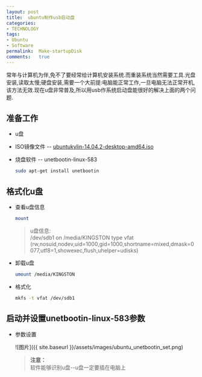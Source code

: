 ```yaml
---
layout:	post
title:	ubuntu制作usb启动盘
categories:
- TECHNOLOGY
tags:
- Ubuntu
- Software
permalink:  Make-startupDisk
comments:	true
---
```

常年与计算机为伴,免不了要经常给计算机安装系统.而重装系统当然需要工具.光盘安装,读取太慢;硬盘安装,需要一个大前提:电脑能正常工作,一旦电脑无法正常开机,该方法无效.现在u盘非常普及,所以用usb作系统启动盘能很好的解决上面的两个问题.
<!-- more -->


## 准备工作

* u盘
* ISO镜像文件 -- [ubuntukylin-14.04.2-desktop-amd64.iso](http://www.ubuntukylin.com/downloads/download.php?id=38)
* 烧盘软件 -- unetbootin-linux-583

	```bash
	sudo apt-get install unetbootin
	```

## 格式化u盘

* 查看u盘信息

	```bash
	mount
	```
	> u盘信息:  
	> /dev/sdb1 on /media/KINGSTON type vfat (rw,nosuid,nodev,uid=1000,gid=1000,shortname=mixed,dmask=0077,utf8=1,showexec,flush,uhelper=udisks)
* 卸载u盘

	```bash
	umount /media/KINGSTON
	```
* 格式化

	```bash
	mkfs -t vfat /dev/sdb1
	```	 

## 启动并设置unetbootin-linux-583参数

* 参数设置

	![图片]({{ site.baseurl }}/assets/images/ubuntu_unetbootin_set.png)
	> **注意：**  
	> 软件能够识别u盘--u盘一定要插在电脑上
